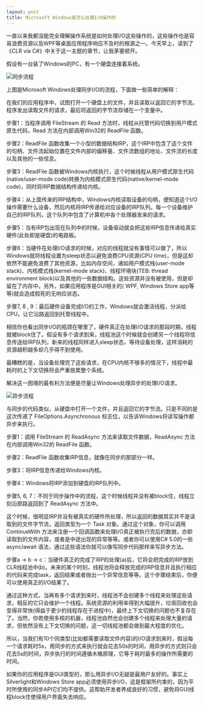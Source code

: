 ```yaml
---
layout: post
title: Microsoft Windows是怎么处理I/O操作的
---
```

一直以来我都没能完全理解操作系统是如何处理I/O这些操作的，这些操作也是容易浪费资源以及WPF等桌面应用程序响应不及时的根源之一。今天早上，读到了《CLR via C#》中关于这一主题的章节，让我茅塞顿开。

假设有一台装了Windows的PC，有一个硬盘连接着系统。

![同步流程](https://laobian.blob.core.windows.net/upload/20150714_72.png)

上图是Microsoft Windows处理同步I/O的流程，下面做一些简单的解释：

在我们的应用程序中，试图打开一个硬盘上的文件，并且读取以返回它的字节流。程序发出读取文件的请求，最后将返回的字节流存储在一个变量中。

步骤1：当程序调用 FileStream 的 Read 方法时，线程从托管代码切换到用户模式原生代码，Read 方法在内部调用Win32的 ReadFile 函数。

步骤2：ReadFile 函数收集一个小型的数据结构IRP，这个IRP中包含了这个文件的句柄、文件流起始位置在文件内部的偏移量、文件流数组的地址、文件流的长度以及其他的一些信息。

步骤3：ReadFile 函数被Windows内核执行，这个时候线程从用户模式原生代码(native/user-mode code)转换为内核模式原生代码(native/kernel-mode code)，同时将IRP数据结构传递给内核。

步骤4：从上面传来的IRP结构中，Windows内核读取设备的句柄，便知道这个I/O操作需要什么设备，然后内核将IRP传递给对应设备的IRP队列。每一个设备维护自己的IRP队列，这个队列中包含了计算机中各个处理器发来的请求。

步骤5：当有IRP包出现在队列中的时候，设备驱动就会把这些IRP信息传递给真实硬件(此处即是硬盘)的电路板。

步骤6：当硬件在处理I/O请求的时候，对应的线程就没有事情可以做了，所以Windows就将线程设置为sleep状态以避免浪费CPU资源(CPU time)，但是这却依然不能避免浪费了其他资源，比如内存空间，诸如用户模式栈(user-mode stack)、内核模式栈(kernel-mode stack)、线程环境块(TEB: thread environment block)以及其他的一些数据结构。这些资源并没有被使用，但是却留在了内存中。另外，如果应用程序是GUI相关的( WPF, Windows Store app等等)就会造成假死的无响应状态。

步骤7, 8 , 9：最后硬件设备完成I/O的工作，Windows就会激活线程，分派给CPU，让它沿路返回到托管线程中。

相信你也看出同步I/O的瓶颈在哪里了，硬件真正在处理I/O请求的那段时期，线程就被block住了。假设有多个请求到来，线程池这个时候就会创建另一个线程将信息传送给IRP队列，新来的线程同样进入sleep状态，等待设备处理，这样消耗的资源越积越多却几乎得不到使用。

最糟糕的是，当设备处理完了这些请求，在CPU内核不够多的情况下，线程中最耗时的上下文切换将会严重拖累整个系统。

解决这一困境的最有利方法便是尽量让Windows处理异步的处理I/O请求。

![异步流程](https://laobian.blob.core.windows.net/upload/20150714_73.png)

与同步的代码类似，从硬盘中打开一个文件，并且返回它的字节流。只是不同的是这次传递了 FileOptions.Asynchronous 标志位，以告诉Windows将读写操作都异步来执行。

步骤1：调用 FileStream 的 ReadAsync 方法来读取文件数据，ReadAsync 方法在内部调用Win32的 ReadFile 函数。

步骤2：ReadFile 函数收集IRP信息，就像在同步的那部分一样。

步骤3：将IRP信息传递给Windows内核。

步骤4：Windows将IRP添加到硬盘的IRP队列中。

步骤5, 6, 7：不同于同步操作中的流程，这个时候线程并没有被block住，线程立刻沿原路返回到了 ReadAsync 方法中。

这个时候，很明显IRP并没有被真实的硬件所处理，所以返回的数据其实并不是读取到的文件字节流，返回类型为一个 Task 对象。通过这个对象，你可以调用 ContinueWith 方法来注册一个回调函数来处理I/O真正被执行完后的数据，亦即读取到的文件内容，或者是中途出现的异常等等。或者你可以使用C# 5.0的一些 async/await 语法，通过这些语法你就可以像写同步代码那样来写异步方法。

步骤a → b → c：当硬件真正的完成了IRP的处理(a)后，它将会把完成的IRP放到CLR线程池中(b)。未来的某个时刻，线程池将会释放完成的IRP信息并且执行相应的代码来完成task，返回结果或者抛出一个异常信息等等。这个步骤结束后，你便可以使用真正的I/O结果了。

通过这种方式，当再有多个请求到来时，线程池不会创建多个线程来处理这些请求，相反的它只会维护一个线程。系统资源的利用率得到大幅提升，垃圾回收也会变得非常快(得益于更少的线程存在于进程中)，最终上下文切换的问题也不复存在了。当然，你若使用多核的机器，线程池自然也会创建多个线程来处理大量的请求，但依然没有上下文切换的问题，这一切线程池都会做到最大程度的优化。

所以，当我们有10个同类型(比如都需要读取文件内容)的I/O请求到来时，假设每一个请求耗时5s，用同步的方式来执行就会花去50s的时间，用异步的方式则只会花去5s的时间，异步执行的时间遵循木桶原理，它等于耗时最多的操作所需要的时间。

如果你的应用程序是GUI类型的，那么用异步I/O无疑是最用户友好的。事实上Silverlight和Windows Store app必须使用异步I/O，这是框架所约束的，因为平时所使用的同步API它们均不提供。这帮助开发者养成良好的习惯，避免将GUI线程block住使得用户界面失去响应。